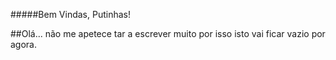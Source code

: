 #####Bem Vindas, Putinhas!

##Olá...
não me apetece tar a escrever muito por isso isto vai ficar vazio por agora.
